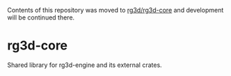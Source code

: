 Contents of this repository was moved to [rg3d/rg3d-core](https://github.com/mrDIMAS/rg3d/tree/master/rg3d-core) and development will be continued there.

# rg3d-core

Shared library for rg3d-engine and its external crates.
